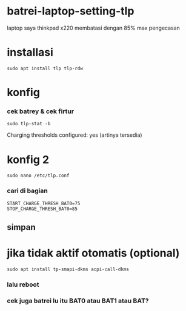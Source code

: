 # batrei-laptop-setting-tlp
laptop saya thinkpad x220 membatasi dengan 85% max pengecasan

# installasi
```
sudo apt install tlp tlp-rdw

```

# konfig

### cek batrey & cek firtur
```
sudo tlp-stat -b

```
Charging thresholds configured: yes (artinya tersedia)

# konfig 2
```
sudo nano /etc/tlp.conf
```
### cari di bagian 
```
START_CHARGE_THRESH_BAT0=75
STOP_CHARGE_THRESH_BAT0=85
```
## simpan

# jika tidak aktif otomatis (optional)
```
sudo apt install tp-smapi-dkms acpi-call-dkms
```
### lalu reboot

### cek juga batrei lu itu BAT0 atau BAT1 atau BAT?
